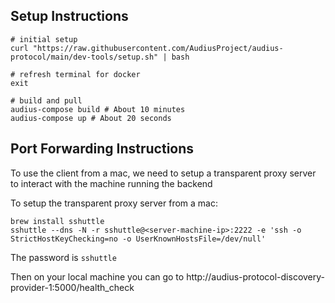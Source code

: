 ## Setup Instructions

```
# initial setup
curl "https://raw.githubusercontent.com/AudiusProject/audius-protocol/main/dev-tools/setup.sh" | bash

# refresh terminal for docker
exit

# build and pull
audius-compose build # About 10 minutes
audius-compose up # About 20 seconds
```

## Port Forwarding Instructions

To use the client from a mac, we need to setup a transparent proxy server to interact with the machine running the backend

To setup the transparent proxy server from a mac:
```
brew install sshuttle
sshuttle --dns -N -r sshuttle@<server-machine-ip>:2222 -e 'ssh -o StrictHostKeyChecking=no -o UserKnownHostsFile=/dev/null'
```

The password is `sshuttle`

Then on your local machine you can go to http://audius-protocol-discovery-provider-1:5000/health_check
